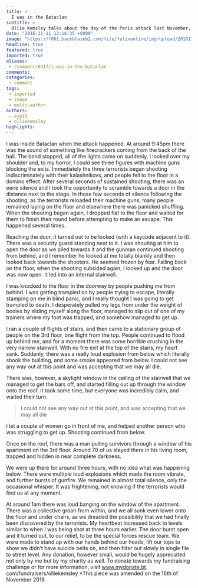 ```yaml
---
title: >
  I was in the Bataclan
subtitle: >
  Ollie Kemsley talks about the day of the Paris attack last November, and his experiences in the year following
date: "2016-11-11 13:18:35 +0000"
image: "https://f001.backblazeb2.com/file/felixonline/img/upload/201611111258-ajp15-bataclan.jpg"
headline: true
featured: true
imported: true
aliases:
 - /comment/6417/i-was-in-the-bataclan
comments:
categories:
 - comment
tags:
 - imported
 - image
 - multi-author
authors:
 - ajp15
 - olliekemsley
highlights:
---
```


I was inside Bataclan when the attack happened. At around 9:45pm there was the sound of something like firecrackers coming from the back of the hall. The band stopped, all of the lights came on suddenly, I looked over my shoulder and, to my horror, I could see three figures with machine guns blocking the exits. Immediately the three terrorists began shooting indiscriminately with their kalashnikovs, and people fell to the floor in a domino effect. After several seconds of sustained shooting, there was an eerie silence and I took the opportunity to scramble towards a door in the distance next to the stage. In those few seconds of silence following the shooting, as the terrorists reloaded their machine guns, many people remained laying on the floor and elsewhere there was panicked shuffling. When the shooting began again, I dropped flat to the floor and waited for them to finish their round before attempting to make an escape. This happened several times.

Reaching the door, it turned out to be locked (with a keycode adjacent to it). There was a security guard standing next to it. I was shouting at him to open the door as we piled towards it and the gunman continued shooting from behind, and I remember he looked at me totally blankly and then looked back towards the shooters. He seemed frozen by fear. Falling back on the floor, when the shooting subsided again, I looked up and the door was now open. It led into an internal stairwell.

I was knocked to the floor in the doorway by people pushing me from behind. I was getting trampled on by people trying to escape, literally stamping on me in blind panic, and I really thought I was going to get trampled to death. I desperately pulled my legs from under the weight of bodies by sliding myself along the floor, managed to slip out of one of my trainers where my foot was trapped, and somehow managed to get up.

I ran a couple of flights of stairs, and then came to a stationary group of people on the 3rd floor, one flight from the top. People continued to flood up behind me, and for a moment there was some horrible crushing in the very narrow stairwell. With no fire exit at the top of the stairs, my heart sank. Suddenly, there was a really loud explosion from below which literally shook the building, and some smoke appeared from below. I could not see any way out at this point and was accepting that we may all die.

There was, however, a skylight window in the ceiling of the stairwell that we managed to get the bars off, and started filling out up through the window onto the roof. It took some time, but everyone was incredibly calm, and waited their turn.

> I could not see any way out at this point, and was accepting that we may all die

I let a couple of women go in front of me, and helped another person who was struggling to get up. Shooting continued from below.

Once on the roof, there was a man pulling survivors through a window of his apartment on the 3rd floor. Around 70 of us stayed there in his living room, trapped and hidden in near complete darkness.

We were up there for around three hours, with no idea what was happening below. There were multiple loud explosions which made the room vibrate, and further bursts of gunfire. We remained in almost total silence, only the occasional whisper. It was frightening, not knowing if the terrorists would find us at any moment.

At around 1am there was loud banging on the window of the apartment. There was a collective groan from within, and we all sunk even lower onto the floor and under chairs, as we dreaded the possibility that we had finally been discovered by the terrorists. My heartbeat increased back to levels similar to when I was being shot at three hours earlier. The door burst open and it turned out, to our relief, to be the special forces rescue team. We were made to stand up with our hands behind our heads, lift our tops to show we didn’t have suicide belts on, and then filter out slowly in single file to street level.
Any donation, however small, would be hugely appreciated not only by me but by my charity as well. To donate towards my fundraising challenge or for more information, visit www.mydonate.bt. com/fundraisers/olliekemsley
*This piece was amended on the 16th of November 2016
